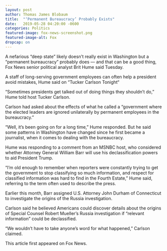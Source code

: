 ```yaml
---
layout: post
author: Thomas James Blobaum 
title:  "‘Permanent Bureaucracy’ Probably Exists"
date:   2019-05-28 04:20:00 -0600
categories: Politics 
featured-image: fox-news-screenshot.png
featured-image-alt: Fox 
dropcap: on
---
```

A nefarious “deep state” likely doesn’t really exist in Washington but a “permanent bureaucracy” probably does — and that can be a good thing, Fox News senior political analyst Brit Hume said Tuesday.

A staff of long-serving government employees can often help a president avoid mistakes, Hume said on “Tucker Carlson Tonight“

“Sometimes presidents get talked out of doing things they shouldn’t do,” Hume told host Tucker Carlson.

Carlson had asked about the effects of what he called a “government where the elected leaders are ignored unilaterally by permanent employees in the bureaucracy.”

“Well, it’s been going on for a long time,” Hume responded. But he said some patterns in Washington have changed since he first became a journalist, when it comes to dealing with the bureaucracy.

Hume was responding to a comment from an MSNBC host, who considered whether Attorney General William Barr will use his declassification powers to aid President Trump.

“I’m old enough to remember when reporters were constantly trying to get the government to stop classifying so much information, and respect for classified information was hard to find in the Fourth Estate,” Hume said, referring to the term often used to describe the press.

Earlier this month, Barr assigned U.S. Attorney John Durham of Connecticut to investigate the origins of the Russia investigation.

Carlson said he believed Americans could discover details about the origins of Special Counsel Robert Mueller’s Russia investigation if “relevant information” could be declassified.

“We wouldn’t have to take anyone’s word for what happened,” Carlson claimed.

This article first appeared on Fox News.

